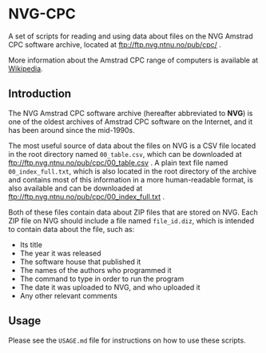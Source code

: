 # NVG-CPC
A set of scripts for reading and using data about files on the NVG Amstrad CPC software archive, located at
ftp://ftp.nvg.ntnu.no/pub/cpc/ .

More information about the Amstrad CPC range of computers is available at [Wikipedia](https://en.wikipedia.org/wiki/Amstrad_CPC).

## Introduction

The NVG Amstrad CPC software archive (hereafter abbreviated to **NVG**) is one of the oldest archives of Amstrad CPC software
on the Internet, and it has been around since the mid-1990s.

The most useful source of data about the files on NVG is a CSV file located in the root directory named `00_table.csv`, which can
be downloaded at ftp://ftp.nvg.ntnu.no/pub/cpc/00_table.csv . A plain text file named `00_index_full.txt`, which is also located
in the root directory of the archive and contains most of this information in a more human-readable format, is also available and
can be downloaded at ftp://ftp.nvg.ntnu.no/pub/cpc/00_index_full.txt .

Both of these files contain data about ZIP files that are stored on NVG. Each ZIP file on NVG should include a file named
`file_id.diz`, which is intended to contain data about the file, such as:

* Its title
* The year it was released
* The software house that published it
* The names of the authors who programmed it
* The command to type in order to run the program
* The date it was uploaded to NVG, and who uploaded it
* Any other relevant comments

## Usage

Please see the `USAGE.md` file for instructions on how to use these scripts.
